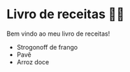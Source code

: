 # Livro de receitas :man_cook:

Bem vindo ao meu livro de receitas!

- Strogonoff de frango
- Pavê
- Arroz doce
